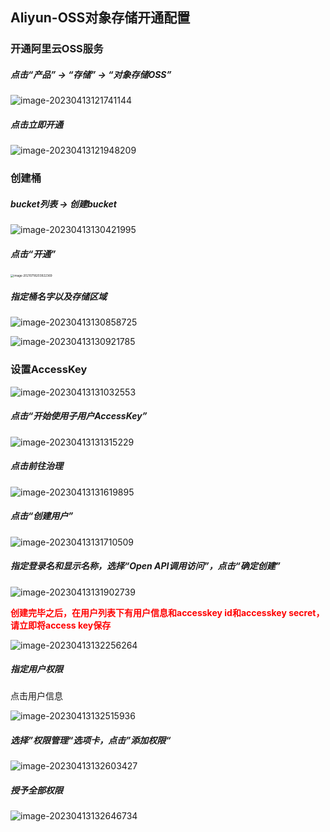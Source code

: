 ## Aliyun-OSS对象存储开通配置

### 开通阿里云OSS服务

##### 点击“产品” → “存储” → “对象存储OSS”

![image-20230413121741144](https://typora-picture-zhao.oss-cn-beijing.aliyuncs.com/Typora/202304131327121.png)



##### 点击立即开通

![image-20230413121948209](https://typora-picture-zhao.oss-cn-beijing.aliyuncs.com/Typora/202304131327549.png)







### 创建桶

##### bucket列表 → 创建bucket

![image-20230413130421995](https://typora-picture-zhao.oss-cn-beijing.aliyuncs.com/Typora/202304131327068.png)



##### 点击“开通”

<img src="https://typora-picture-zhao.oss-cn-beijing.aliyuncs.com/Typora/202304131327712.png" alt="image-20210718203922369" style="zoom:33%;" />



##### 指定桶名字以及存储区域

![image-20230413130858725](https://typora-picture-zhao.oss-cn-beijing.aliyuncs.com/Typora/202304131327530.png)

![image-20230413130921785](https://typora-picture-zhao.oss-cn-beijing.aliyuncs.com/Typora/202304131327139.png)







### 设置AccessKey

![image-20230413131032553](https://typora-picture-zhao.oss-cn-beijing.aliyuncs.com/Typora/202304131327849.png)



##### 点击“开始使用子用户AccessKey”

![image-20230413131315229](https://typora-picture-zhao.oss-cn-beijing.aliyuncs.com/Typora/202304131328721.png)



##### 点击前往治理

![image-20230413131619895](https://typora-picture-zhao.oss-cn-beijing.aliyuncs.com/Typora/202304131328579.png)



##### 点击“创建用户”

![image-20230413131710509](https://typora-picture-zhao.oss-cn-beijing.aliyuncs.com/Typora/202304131328614.png)





##### 指定登录名和显示名称，选择“Open API调用访问”，点击“确定创建”

![image-20230413131902739](https://typora-picture-zhao.oss-cn-beijing.aliyuncs.com/Typora/202304131328912.png)



**<font color='red'>创建完毕之后，在用户列表下有用户信息和accesskey id和accesskey secret，请立即将access key保存</font>**

![image-20230413132256264](https://typora-picture-zhao.oss-cn-beijing.aliyuncs.com/Typora/202304131328975.png)



##### 指定用户权限

点击用户信息

![image-20230413132515936](https://typora-picture-zhao.oss-cn-beijing.aliyuncs.com/Typora/202304131328102.png)



##### 选择”权限管理“选项卡，点击”添加权限“

![image-20230413132603427](https://typora-picture-zhao.oss-cn-beijing.aliyuncs.com/Typora/202304131328251.png)



##### 授予全部权限

![image-20230413132646734](https://typora-picture-zhao.oss-cn-beijing.aliyuncs.com/Typora/202304131328194.png)

